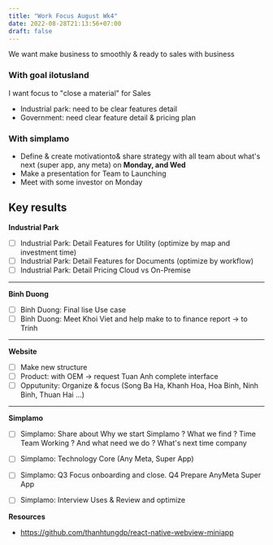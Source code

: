 ```yaml
---
title: "Work Focus August Wk4"
date: 2022-08-28T21:13:56+07:00
draft: false
---
```


We want make business to smoothly & ready to sales with business

### With goal ilotusland

I want focus to "close a material" for Sales

* Industrial park: need to be clear features detail
* Government: need clear feature detail & pricing plan

### With simplamo

* Define & create motivationto& share strategy with all team about what's next (super app, any meta) on **Monday, and Wed**
* Make a presentation for Team to Launching
* Meet with some investor on Monday


## Key results

**Industrial Park**

- [ ] Industrial Park: Detail Features for Utility (optimize by map and investment time)
- [ ] Industrial Park: Detail Features for Documents (optimize by workflow)
- [ ] Industrial Park: Detail Pricing Cloud vs On-Premise

---

**Binh Duong**

- [ ] Binh Duong: Final lise Use case
- [ ] Binh Duong: Meet Khoi Viet and help make to to finance report -> to Trinh

---

**Website**

- [ ] Make new structure
- [ ] Product: with OEM -> request Tuan Anh complete interface
- [ ] Opputunity: Organize & focus (Song Ba Ha, Khanh Hoa, Hoa Binh, Ninh Binh, Thuan Hai ...)

---

**Simplamo**

- [ ] Simplamo: Share about Why we start Simplamo ? What we find ? Time Team Working ? And what need we do ? What's next time company 

- [ ] Simplamo: Technology Core (Any Meta, Super App)

- [ ] Simplamo: Q3 Focus onboarding and close. Q4 Prepare AnyMeta Super App

- [ ] Simplamo: Interview Uses & Review and optimize

**Resources**

- https://github.com/thanhtungdp/react-native-webview-miniapp